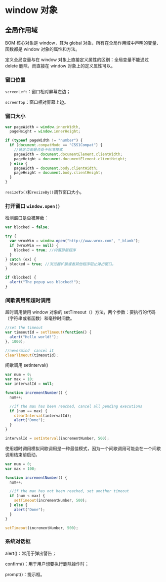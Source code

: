 # window 对象

## 全局作用域

BOM 核心对象是 window，其为 global 对象，所有在全局作用域中声明的变量、函数都是 window 对象的属性和方法。

定义全局变量与在 window 对象上直接定义属性的区别：全局变量不能通过 delete 删除，而直接在 window 对象上的定义属性可以。

### 窗口位置

`screenLeft`：窗口相对屏幕左边；

`screenTop`：窗口相对屏幕上边。

### 窗口大小

```js
var pageWidth = window.innerWidth,
  pageHeight = window.innerHeight;

if (typeof pageWidth != "number") {
  if (document.compatMode == "CSS1Compat") {
    //确定页面是否处于标准模式
    pageWidth = document.documentElement.clientWidth;
    pageHeight = document.documentElement.clientHeight;
  } else {
    pageWidth = document.body.clientWidth;
    pageHeight = document.body.clientHeight;
  }
}
```

`resizeTo()`和`resizeBy()`调节窗口大小。

### 打开窗口 `window.open()`

检测窗口是否被屏蔽：

```js
var blocked = false;

try {
  var wroxWin = window.open("http://www.wrox.com", "_blank");
  if (wroxWin == null) {
    blocked = true; //内置屏蔽程序
  }
} catch (ex) {
  blocked = true; //浏览器扩展或者其他程序阻止弹出窗口。
}

if (blocked) {
  alert("The popup was blocked!");
}
```

### 间歇调用和超时调用

超时调用使用 window 对象的 setTimeout（）方法，两个参数：要执行的代码（字符串或者函数）和毫秒时间数。

```js
//set the timeout
var timeoutId = setTimeout(function() {
  alert("Hello world!");
}, 1000);

//nevermind  cancel it
clearTimeout(timeoutId);
```

间歇调用 setInterval()

```js
var num = 0;
var max = 10;
var intervalId = null;

function incrementNumber() {
  num++;

  //if the max has been reached, cancel all pending executions
  if (num == max) {
    clearInterval(intervalId);
    alert("Done");
  }
}

intervalId = setInterval(incrementNumber, 500);
```

使用超时调用模拟间歇调用是一种最佳模式，因为一个间歇调用可能会在一个间歇调用结束前启动。

```js
var num = 0;
var max = 100;

function incrementNumber() {
  num++;

  //if the max has not been reached, set another timeout
  if (num < max) {
    setTimeout(incrementNumber, 500);
  } else {
    alert("Done");
  }
}

setTimeout(incrementNumber, 500);
```

### 系统对话框

alert()：常用于弹出警告；

confirm()：用于用户想要执行删除操作时；

prompt()：提示框。
